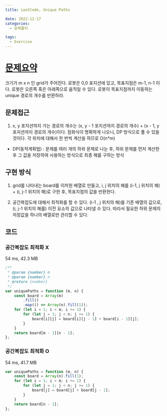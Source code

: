```yaml
---
title: LeetCode, Unique Paths

date: 2022-12-17
categories:
  - 문제풀이

tags:
  - Exercise
---
```


# [문제요약](https://leetcode.com/problems/unique-paths/description/)

크기가 m x n 인 grid가 주어진다. 로봇은 0,0 포지션에 있고, 목표지점은 m-1, n-1 이다. 로봇은 오른쪽 혹은 아래쪽으로 움직일 수 있다. 로봇이 목표지점까지 이동하는 unique 경로의 개수를 반환하라.

## 문제접근

1. x, y 포지션까지 가는 경로의 개수는 (x, y - 1 포지션까지 경로의 개수) + (x - 1, y 포지션까지 경로의 개수)이다. 점화식이 명확하게 나오니, DP 방식으로 풀 수 있을 것이다. 각 위치에 대해서 한 번씩 계산을 하므로 O(n\*m)

- DP(동적계획법) : 문제를 여러 개의 하위 문제로 나눈 후, 하위 문제를 먼저 계산한 후 그 값을 저장하여 사용하는 방식으로 최종 해를 구하는 방식

## 구현 방식

1. grid를 나타내는 board를 이차원 배열로 만들고, i, j 위치의 해를 (i-1, j 위치의 해) + (i, j-1 위치의 해)로 구한 후, 목표지점의 값을 반환한다.

2. 공간복잡도에 대해서 최적화를 할 수 있다. (i-1 , j 위치의 해)를 기존 배열의 값으로, (i, j-1 위치의 해를) 이전 요소의 값으로 나타낼 수 있다. 따라서 필요한 하위 문제의 저장값을 하나의 배열로만 관리할 수 있다.

## 코드

### 공간복잡도 최적화 X

54 ms, 42.3 MB

```javascript
/**
 * @param {number} m
 * @param {number} n
 * @return {number}
 */
var uniquePaths = function (m, n) {
	const board = Array(m)
		.fill()
		.map(() => Array(n).fill(1));
	for (let i = 1; i < m; i += 1) {
		for (let j = 1; j < n; j += 1) {
			board[i][j] = board[i][j - 1] + board[i - 1][j];
		}
	}
	return board[m - 1][n - 1];
};
```

### 공간복잡도 최적화 O

54 ms, 41.7 MB

```javascript
var uniquePaths = function (m, n) {
	const board = Array(n).fill(1);
	for (let i = 1; i < m; i += 1) {
		for (let j = 1; j < n; j += 1) {
			board[j] = board[j] + board[j - 1];
		}
	}
	return board[n - 1];
};
```
